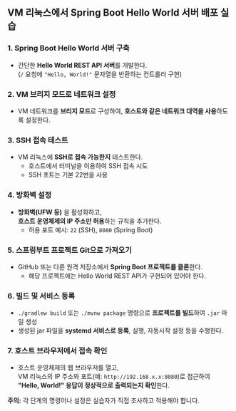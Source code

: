 ## VM 리눅스에서 Spring Boot Hello World 서버 배포 실습

### 1. Spring Boot Hello World 서버 구축

- 간단한 **Hello World REST API 서버**를 개발한다.  
  (`/` 요청에 `"Hello, World!"` 문자열을 반환하는 컨트롤러 구현)

### 2. VM 브리지 모드로 네트워크 설정

- VM 네트워크를 **브리지 모드**로 구성하여, **호스트와 같은 네트워크 대역을 사용**하도록 설정한다.

### 3. SSH 접속 테스트

- VM 리눅스에 **SSH로 접속 가능한지** 테스트한다.
  - 호스트에서 터미널을 이용하여 SSH 접속 시도
  - SSH 포트는 기본 22번을 사용

### 4. 방화벽 설정

- **방화벽(UFW 등)** 을 활성화하고,  
  **호스트 운영체제의 IP 주소만 허용**하는 규칙을 추가한다.
  - 허용 포트 예시: `22` (SSH), `8080` (Spring Boot)

### 5. 스프링부트 프로젝트 Git으로 가져오기

- GitHub 또는 다른 원격 저장소에서 **Spring Boot 프로젝트를 클론**한다.
  - 해당 프로젝트에는 Hello World REST API가 구현되어 있어야 한다.

### 6. 빌드 및 서비스 등록

- `./gradlew build` 또는 `./mvnw package` 명령으로 **프로젝트를 빌드**하여 `.jar` 파일 생성
- 생성된 jar 파일을 **systemd 서비스로 등록**, 실행, 자동시작 설정 등을 수행한다.

### 7. 호스트 브라우저에서 접속 확인

- 호스트 운영체제의 웹 브라우저를 열고,  
  VM 리눅스의 IP 주소와 포트(예: `http://192.168.x.x:8080`)로 접근하여  
  **"Hello, World!" 응답이 정상적으로 출력되는지 확인**한다.

**주의:** 각 단계의 명령어나 설정은 실습자가 직접 조사하고 적용해야 합니다.
